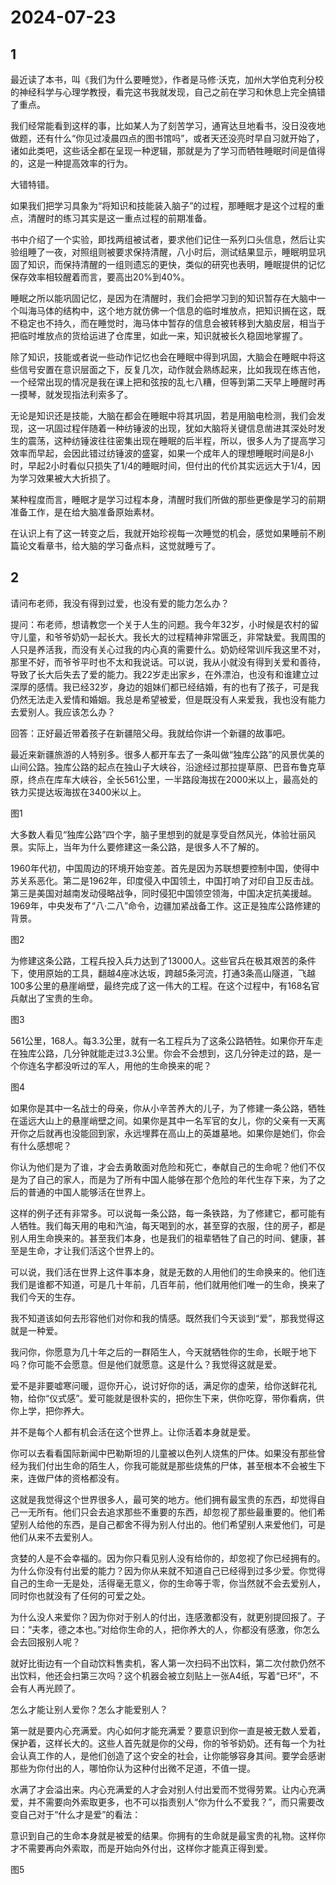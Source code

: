# 2024-07-23

## 1

最近读了本书，叫《我们为什么要睡觉》，作者是马修·沃克，加州大学伯克利分校的神经科学与心理学教授，看完这书我就发现，自己之前在学习和休息上完全搞错了重点。

我们经常能看到这样的事，比如某人为了刻苦学习，通宵达旦地看书，没日没夜地做题，还有什么“你见过凌晨四点的图书馆吗”，或者天还没亮时早自习就开始了，诸如此类吧，这些话全都在呈现一种逻辑，那就是为了学习而牺牲睡眠时间是值得的，这是一种提高效率的行为。

大错特错。

如果我们把学习具象为“将知识和技能装入脑子”的过程，那睡眠才是这个过程的重点，清醒时的练习其实是这一重点过程的前期准备。

书中介绍了一个实验，即找两组被试者，要求他们记住一系列口头信息，然后让实验组睡了一夜，对照组则被要求保持清醒，八小时后，测试结果显示，睡眠明显巩固了知识，而保持清醒的一组则遗忘的更快，类似的研究也表明，睡眠提供的记忆保存效率相较醒着而言，要高出20%到40%。

睡眠之所以能巩固记忆，是因为在清醒时，我们会把学习到的知识暂存在大脑中一个叫海马体的结构中，这个地方就仿佛一个信息的临时堆放点，把知识搁在这，既不稳定也不持久，而在睡觉时，海马体中暂存的信息会被转移到大脑皮层，相当于把临时堆放点的货给运进了仓库里，如此一来，知识就被长久稳固地掌握了。

除了知识，技能或者说一些动作记忆也会在睡眠中得到巩固，大脑会在睡眠中将这些信号安置在意识层面之下，反复几次，动作就会熟练起来，比如我现在练吉他，一个经常出现的情况是我在课上把和弦按的乱七八糟，但等到第二天早上睡醒时再一摸琴，就发现指法利索多了。

无论是知识还是技能，大脑在都会在睡眠中将其巩固，若是用脑电检测，我们会发现，这一巩固过程伴随着一种纺锤波的出现，犹如大脑将关键信息凿进其深处时发生的震荡，这种纺锤波往往密集出现在睡眠的后半程，所以，很多人为了提高学习效率而早起，会因此错过纺锤波的盛宴，如果一个成年人的理想睡眠时间是8小时，早起2小时看似只损失了1/4的睡眠时间，但付出的代价其实远远大于1/4，因为学习效果被大大折损了。

某种程度而言，睡眠才是学习过程本身，清醒时我们所做的那些更像是学习的前期准备工作，是在给大脑准备原始素材。

在认识上有了这一转变之后，我就开始珍视每一次睡觉的机会，感觉如果睡前不刷篇论文看章书，给大脑的学习备点料，这觉就睡亏了。

## 2

请问布老师，我没有得到过爱，也没有爱的能力怎么办？

提问：布老师，想请教您一个关于人生的问题。我今年32岁，小时候是农村的留守儿童，和爷爷奶奶一起长大。我长大的过程精神非常匮乏，非常缺爱。我周围的人只是养活我，而没有关心过我的内心真的需要什么。奶奶经常训斥我这里不对，那里不好，而爷爷平时也不太和我说话。可以说，我从小就没有得到关爱和善待，导致了长大后失去了爱的能力。我22岁走出家乡，在外漂泊，也没有和谁建立过深厚的感情。我已经32岁，身边的姐妹们都已经结婚，有的也有了孩子，可是我仍然无法走入爱情和婚姻。我总是希望被爱，但是既没有人来爱我，我也没有能力去爱别人。我应该怎么办？

回答：正好最近带着孩子在新疆陪父母。我就给你讲一个新疆的故事吧。

最近来新疆旅游的人特别多。很多人都开车去了一条叫做“独库公路”的风景优美的山间公路。独库公路的起点在独山子大峡谷，沿途经过那拉提草原、巴音布鲁克草原，终点在库车大峡谷，全长561公里，一半路段海拔在2000米以上，最高处的铁力买提达坂海拔在3400米以上。

图1

大多数人看见“独库公路”四个字，脑子里想到的就是享受自然风光，体验壮丽风景。实际上，当年为什么要修建这一条公路，是很多人不了解的。

1960年代初，中国周边的环境开始变差。首先是因为苏联想要控制中国，使得中苏关系恶化。第二是1962年，印度侵入中国领土，中国打响了对印自卫反击战。第三是美国对越南发动侵略战争，同时侵犯中国领空领海，中国决定抗美援越。1969年，中央发布了“八·二八”命令，边疆加紧战备工作。这正是独库公路修建的背景。

图2

为修建这条公路，工程兵投入兵力达到了13000人。‌这些官兵在极其艰苦的条件下，‌使用原始的工具，翻越4座冰达坂，跨越5条河流，打通3条高山隧道，飞越100多公里的悬崖峭壁，最终完成了这一伟大的工程。‌在这个过程中，‌有168名官兵献出了宝贵的生命。

图3

561公里，168人。每3.3公里，就有一名工程兵为了这条公路牺牲。如果你开车走在独库公路，几分钟就能走过3.3公里。你会不会想到，这几分钟走过的路，是一个你连名字都没听过的军人，用他的生命换来的呢？

图4

如果你是其中一名战士的母亲，你从小辛苦养大的儿子，为了修建一条公路，牺牲在遥远大山上的悬崖峭壁之间。如果你是其中一名军官的女儿，你的父亲有一天离开你之后就再也没能回到家，永远埋葬在高山上的英雄墓地。如果你是她们，你会有什么感想呢？

你认为他们是为了谁，才会去勇敢面对危险和死亡，奉献自己的生命呢？他们不仅是为了自己的家人，而是为了所有中国人能够在那个危险的年代生存下来，为了之后的普通的中国人能够活在世界上。

这样的例子还有非常多。可以说每一条公路，每一条铁路，为了修建它，都可能有人牺牲。我们每天用的电和汽油，每天喝到的水，甚至穿的衣服，住的房子，都是别人用生命换来的。甚至我们本身，也是我们的祖辈牺牲了自己的时间、健康，甚至是生命，才让我们活这个世界上的。

可以说，我们活在世界上这件事本身，就是无数的人用他们的生命换来的。他们连我们是谁都不知道，可是几十年前，几百年前，他们就用他们唯一的生命，换来了我们今天的生存。

我不知道该如何去形容他们对你和我的情感。既然我们今天谈到“爱”，那我觉得这就是一种爱。

我问你，你愿意为几十年之后的一群陌生人，今天就牺牲你的生命，长眠于地下吗？你可能不会愿意。但是他们就愿意。这是什么？我觉得这就是爱。

爱不是非要嘘寒问暖，逗你开心，说讨好你的话，满足你的虚荣，给你送鲜花礼物，给你“仪式感”。爱可能就是很朴实的，把你生下来，供你吃穿，带你看病，供你上学，把你养大。

并不是每个人都有机会活在这个世界上。让你活着本身就是爱。

你可以去看看国际新闻中巴勒斯坦的儿童被以色列人烧焦的尸体。如果没有那些曾经为我们付出生命的陌生人，你我可能就是那些烧焦的尸体，甚至根本不会被生下来，连做尸体的资格都没有。

这就是我觉得这个世界很多人，最可笑的地方。他们拥有最宝贵的东西，却觉得自己一无所有。他们只会去追求那些不重要的东西，却忽视了那些最重要的。他们希望别人给他的东西，是自己都舍不得为别人付出的。他们希望别人来爱他们，可是他们从来不去爱别人。

贪婪的人是不会幸福的。因为你只看见别人没有给你的，却忽视了你已经拥有的。为什么你没有付出爱的能力？因为你从来就不知道自己已经得到过多少爱。你觉得自己的生命一无是处，活得毫无意义，你的生命等于零，你当然就不会去爱别人，同时你也就没有了任何的可爱之处。

为什么没人来爱你？因为你对于别人的付出，连感激都没有，就更别提回报了。子曰：“夫孝，德之本也。”对给你生命的人，把你养大的人，你都没有感激，你怎么会去回报别人呢？

就好比街边有一个自动饮料售卖机，客人第一次扫码不出饮料，第二次付款仍然不出饮料，他还会扫第三次吗？这个机器会被立刻贴上一张A4纸，写着“已坏”，不会有人再光顾了。

怎么才能让别人爱你？怎么才能爱别人？

第一就是要内心充满爱。内心如何才能充满爱？要意识到你一直是被无数人爱着，保护着，这样长大的。这些人首先就是你的父母，你的爷爷奶奶。还有每一个为社会认真工作的人，是他们创造了这个安全的社会，让你能够容身其间。要学会感谢那些为你付出的人，哪怕你认为这种付出微不足道，不值一提。

水满了才会溢出来。内心充满爱的人才会对别人付出爱而不觉得劳累。让内心充满爱，并不需要向外索取更多，也不可以指责别人“你为什么不爱我？”，而只需要改变自己对于“什么才是爱”的看法：

意识到自己的生命本身就是被爱的结果。你拥有的生命就是最宝贵的礼物。这样你才不需要再向外索取，而是开始向外付出，这样你才能真正得到爱。

图5

